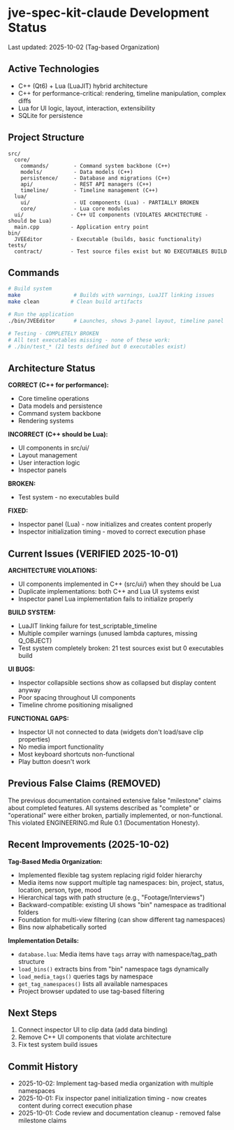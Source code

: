 # jve-spec-kit-claude Development Status

Last updated: 2025-10-02 (Tag-based Organization)

## Active Technologies
- C++ (Qt6) + Lua (LuaJIT) hybrid architecture
- C++ for performance-critical: rendering, timeline manipulation, complex diffs
- Lua for UI logic, layout, interaction, extensibility
- SQLite for persistence

## Project Structure
```
src/
  core/
    commands/        - Command system backbone (C++)
    models/          - Data models (C++)
    persistence/     - Database and migrations (C++)
    api/             - REST API managers (C++)
    timeline/        - Timeline management (C++)
  lua/
    ui/              - UI components (Lua) - PARTIALLY BROKEN
    core/            - Lua core modules
  ui/               - C++ UI components (VIOLATES ARCHITECTURE - should be Lua)
  main.cpp          - Application entry point
bin/
  JVEEditor         - Executable (builds, basic functionality)
tests/
  contract/         - Test source files exist but NO EXECUTABLES BUILD
```

## Commands
```bash
# Build system
make                 # Builds with warnings, LuaJIT linking issues
make clean          # Clean build artifacts

# Run the application  
./bin/JVEEditor      # Launches, shows 3-panel layout, timeline panel

# Testing - COMPLETELY BROKEN
# All test executables missing - none of these work:
# ./bin/test_* (21 tests defined but 0 executables exist)
```

## Architecture Status
**CORRECT (C++ for performance):**
- Core timeline operations
- Data models and persistence  
- Command system backbone
- Rendering systems

**INCORRECT (C++ should be Lua):**
- UI components in src/ui/ 
- Layout management
- User interaction logic
- Inspector panels

**BROKEN:**
- Test system - no executables build

**FIXED:**
- Inspector panel (Lua) - now initializes and creates content properly
- Inspector initialization timing - moved to correct execution phase

## Current Issues (VERIFIED 2025-10-01)

**ARCHITECTURE VIOLATIONS:**
- UI components implemented in C++ (src/ui/) when they should be Lua
- Duplicate implementations: both C++ and Lua UI systems exist
- Inspector panel Lua implementation fails to initialize properly

**BUILD SYSTEM:**
- LuaJIT linking failure for test_scriptable_timeline  
- Multiple compiler warnings (unused lambda captures, missing Q_OBJECT)
- Test system completely broken: 21 test sources exist but 0 executables build

**UI BUGS:**
- Inspector collapsible sections show as collapsed but display content anyway
- Poor spacing throughout UI components
- Timeline chrome positioning misaligned

**FUNCTIONAL GAPS:**
- Inspector UI not connected to data (widgets don't load/save clip properties)
- No media import functionality
- Most keyboard shortcuts non-functional
- Play button doesn't work

## Previous False Claims (REMOVED)
The previous documentation contained extensive false "milestone" claims about completed features. All systems described as "complete" or "operational" were either broken, partially implemented, or non-functional. This violated ENGINEERING.md Rule 0.1 (Documentation Honesty).

## Recent Improvements (2025-10-02)

**Tag-Based Media Organization:**
- Implemented flexible tag system replacing rigid folder hierarchy
- Media items now support multiple tag namespaces: bin, project, status, location, person, type, mood
- Hierarchical tags with path structure (e.g., "Footage/Interviews")
- Backward-compatible: existing UI shows "bin" namespace as traditional folders
- Foundation for multi-view filtering (can show different tag namespaces)
- Bins now alphabetically sorted

**Implementation Details:**
- `database.lua`: Media items have `tags` array with namespace/tag_path structure
- `load_bins()` extracts bins from "bin" namespace tags dynamically
- `load_media_tags()` queries tags by namespace
- `get_tag_namespaces()` lists all available namespaces
- Project browser updated to use tag-based filtering

## Next Steps
1. Connect inspector UI to clip data (add data binding)
2. Remove C++ UI components that violate architecture
3. Fix test system build issues

## Commit History
- 2025-10-02: Implement tag-based media organization with multiple namespaces
- 2025-10-01: Fix inspector panel initialization timing - now creates content during correct execution phase
- 2025-10-01: Code review and documentation cleanup - removed false milestone claims

